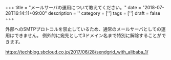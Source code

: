 +++
title = "メールサーバの運用について教えてください。"
date = "2018-07-28T16:14:11+09:00"
description = ''
category = ['']
tags = ['']
draft = false
+++

外部へのSMTPプロトコルを禁止しているため、通常のメールサーバとしての運用はできません。
例外的に宛先として3ドメイン名まで特別に解除することができます。

https://techblog.sbcloud.co.jp/2017/06/28/sendgrid_with_alibaba_1/
